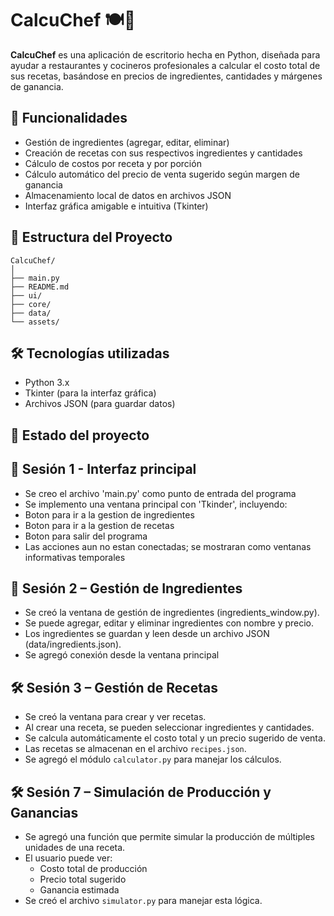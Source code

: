 # CalcuChef 🍽️🧮

**CalcuChef** es una aplicación de escritorio hecha en Python, diseñada para ayudar a restaurantes y cocineros profesionales a calcular el costo total de sus recetas, basándose en precios de ingredientes, cantidades y márgenes de ganancia.

## 🚀 Funcionalidades

- Gestión de ingredientes (agregar, editar, eliminar)
- Creación de recetas con sus respectivos ingredientes y cantidades
- Cálculo de costos por receta y por porción
- Cálculo automático del precio de venta sugerido según margen de ganancia
- Almacenamiento local de datos en archivos JSON
- Interfaz gráfica amigable e intuitiva (Tkinter)

## 📁 Estructura del Proyecto

```
CalcuChef/
│
├── main.py
├── README.md
├── ui/
├── core/
├── data/
└── assets/
```

## 🛠️ Tecnologías utilizadas

- Python 3.x
- Tkinter (para la interfaz gráfica)
- Archivos JSON (para guardar datos)

## 📌 Estado del proyecto

## 🚧 Sesión 1 - Interfaz principal

- Se creo el archivo 'main.py' como punto de entrada del programa
- Se implemento una ventana principal con 'Tkinder', incluyendo:
- Boton para ir a la gestion de ingredientes
- Boton para ir a la gestion de recetas
- Boton para salir del programa
- Las acciones aun no estan conectadas; se mostraran como ventanas informativas temporales

## 🧩 Sesión 2 – Gestión de Ingredientes

- Se creó la ventana de gestión de ingredientes (ingredients_window.py).
- Se puede agregar, editar y eliminar ingredientes con nombre y precio.
- Los ingredientes se guardan y leen desde un archivo JSON (data/ingredients.json).
- Se agregó conexión desde la ventana principal

## 🛠️ Sesión 3 – Gestión de Recetas

- Se creó la ventana para crear y ver recetas.
- Al crear una receta, se pueden seleccionar ingredientes y cantidades.
- Se calcula automáticamente el costo total y un precio sugerido de venta.
- Las recetas se almacenan en el archivo `recipes.json`.
- Se agregó el módulo `calculator.py` para manejar los cálculos.

## 🛠️ Sesión 7 – Simulación de Producción y Ganancias

- Se agregó una función que permite simular la producción de múltiples unidades de una receta.
- El usuario puede ver:
  - Costo total de producción
  - Precio total sugerido
  - Ganancia estimada
- Se creó el archivo `simulator.py` para manejar esta lógica.
